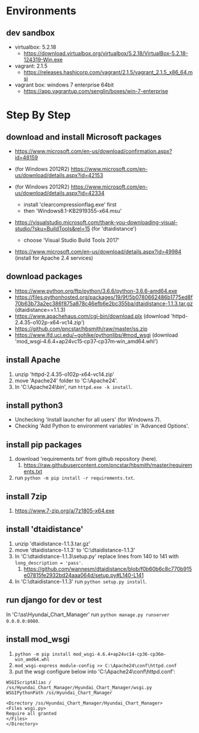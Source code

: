 # Environments

## dev sandbox

- virtualbox: 5.2.18
    - https://download.virtualbox.org/virtualbox/5.2.18/VirtualBox-5.2.18-124319-Win.exe
- vagrant: 2.1.5
    - https://releases.hashicorp.com/vagrant/2.1.5/vagrant_2.1.5_x86_64.msi
- vagrant box: windows 7 enterprise 64bit
    - https://app.vagrantup.com/senglin/boxes/win-7-enterprise

# Step By Step

## download and install Microsoft packages

- https://www.microsoft.com/en-us/download/confirmation.aspx?id=48159

- (for Windows 2012R2) https://www.microsoft.com/en-us/download/details.aspx?id=42153
- (for Windows 2012R2) https://www.microsoft.com/en-us/download/details.aspx?id=42334
    - install 'clearcompressionflag.exe' first
    - then 'Windows8.1-KB2919355-x64.msu'
- https://visualstudio.microsoft.com/thank-you-downloading-visual-studio/?sku=BuildTools&rel=15 (for 'dtaidistance')
    - choose 'Visual Studio Build Tools 2017'
- https://www.microsoft.com/en-us/download/details.aspx?id=49984 (install for Apache 2.4 services)

## download packages

- https://www.python.org/ftp/python/3.6.6/python-3.6.6-amd64.exe
- https://files.pythonhosted.org/packages/19/9f/5b0780662486b1775ed8f70b63b73a2ec386f875a878c46efb6e2bc355ba/dtaidistance-1.1.3.tar.gz (dtaidistance==1.1.3)
- https://www.apachehaus.com/cgi-bin/download.plx (download 'httpd-2.4.35-o102p-x64-vc14.zip')
- https://github.com/pncstar/hbsmith/raw/master/ss.zip
- https://www.lfd.uci.edu/~gohlke/pythonlibs/#mod_wsgi (download 'mod_wsgi‑4.6.4+ap24vc15‑cp37‑cp37m‑win_amd64.whl')

## install Apache

1. unzip 'httpd-2.4.35-o102p-x64-vc14.zip'
1. move 'Apache24' folder to 'C:\Apache24'.
1. In 'C:\Apache24\bin\', run `httpd.exe -k install`.

## install python3

- Unchecking 'Install launcher for all users' (for Windowns 7).
- Checking 'Add Python to environment variables' in 'Advanced Options'.

## install pip packages

1. download 'requirements.txt' from github repository (here).
    1. https://raw.githubusercontent.com/pncstar/hbsmith/master/requirements.txt
1. run `python -m pip install -r requirements.txt`.

## install 7zip

1. https://www.7-zip.org/a/7z1805-x64.exe

## install 'dtaidistance'

1. unzip 'dtaidistance-1.1.3.tar.gz'
1. move 'dtaidistance-1.1.3' to 'C:\dtaidistance-1.1.3'
1. In 'C:\dtaidistance-1.1.3\setup.py' replace lines from 140 to 141 with `long_description = 'pass'`.
    1. https://github.com/wannesm/dtaidistance/blob/f0b60b6c8c770b915e07815fe2932bd24aaa064d/setup.py#L140-L141
1. In 'C:\dtaidistance-1.1.3\' run `python setup.py install`.

## run django for dev or test

In 'C:\ss\Hyundai_Chart_Manager\' run `python manage.py runserver 0.0.0.0:8080`.

## install mod_wsgi

1. `python -m pip install mod_wsgi-4.6.4+ap24vc14-cp36-cp36m-win_amd64.whl`
1. `mod_wsgi-express module-config >> C:\Apache24\conf\httpd.conf`
1. put the wsgi configure below into 'C:\Apache24\conf\httpd.conf':

```
WSGIScriptAlias / /ss/Hyundai_Chart_Manager/Hyundai_Chart_Manager/wsgi.py
WSGIPythonPath /ss/Hyundai_Chart_Manager

<Directory /ss/Hyundai_Chart_Manager/Hyundai_Chart_Manager>
<Files wsgi.py>
Require all granted
</Files>
</Directory>
```
